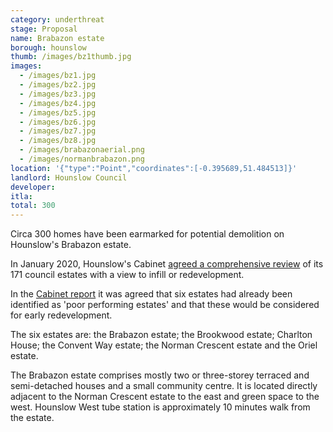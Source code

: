 ```yaml
---
category: underthreat
stage: Proposal
name: Brabazon estate 
borough: hounslow 
thumb: /images/bz1thumb.jpg
images:
  - /images/bz1.jpg
  - /images/bz2.jpg
  - /images/bz3.jpg
  - /images/bz4.jpg
  - /images/bz5.jpg
  - /images/bz6.jpg
  - /images/bz7.jpg
  - /images/bz8.jpg
  - /images/brabazonaerial.png
  - /images/normanbrabazon.png
location: '{"type":"Point","coordinates":[-0.395689,51.484513]}'
landlord: Hounslow Council
developer:
itla:
total: 300
---
```

Circa 300 homes have been earmarked for potential demolition on Hounslow's Brabazon estate.

In January 2020, Hounslow's Cabinet [agreed a comprehensive review](https://democraticservices.hounslow.gov.uk/documents/s157644/CEX432%20Housing%20Estate%20Regeneration%20Programme.pdf) of its 171 council estates with a view to infill or redevelopment.

In the [Cabinet report](https://democraticservices.hounslow.gov.uk/documents/s157644/CEX432%20Housing%20Estate%20Regeneration%20Programme.pdf) it was agreed that six estates had already been identified as 'poor performing estates' and that these would be considered for early redevelopment.

The six estates are: the Brabazon estate; the Brookwood estate; Charlton House; the Convent Way estate; the Norman Crescent estate and the Oriel estate.

The Brabazon estate comprises mostly two or three-storey terraced and semi-detached houses and a small community centre. It is located directly adjacent to the Norman Crescent estate to the east and green space to the west. Hounslow West tube station is approximately 10 minutes walk from the estate.
